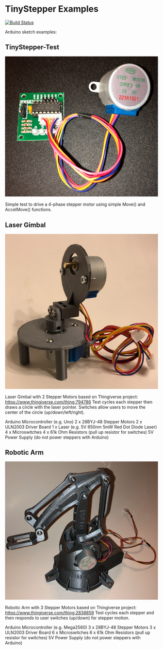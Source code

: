 # TinyStepper Examples #

[![Build Status](https://travis-ci.org/jasonacox/TinyStepper.svg?branch=master)](https://travis-ci.org/jasonacox/TinyStepper)

Arduino sketch examples:

## TinyStepper-Test ##

![28BYJ-48](Stepper28BYJ-48.png)

Simple test to drive a 4-phase stepper motor using simple Move() and AccelMove() functions. 

## Laser Gimbal ##

![LaserGimbal](LaserGimbal.png)

  Laser Gimbal with 2 Stepper Motors based on Thingiverse project: <https://www.thingiverse.com/thing:794786>
  Test cycles each stepper then draws a circle with the laser pointer.  Switches allow users to move the center of the circle (up/down/left/right).

  Arduino Microcontroller (e.g. Uno)
  2 x 28BYJ-48 Stepper Motors
  2 x ULN2003 Driver Board
  1 x Laser (e.g. 5V 650nm 5mW Red Dot Diode Laser)
  4 x Microswitches
  4 x 61k Ohm Resistors (pull up resistor for switches)
  5V Power Supply (do not power steppers with Arduino)

## Robotic Arm ##

![RoboticArm](RoboticArm.png)

  Robotic Arm with 3 Stepper Motors based on Thingiverse project: <https://www.thingiverse.com/thing:2838859>
  Test cycles each stepper and then responds to user switches (up/down) for stepper motion.

  Arduino Microcontroller (e.g. Mega2560)
  3 x 28BYJ-48 Stepper Motors
  3 x ULN2003 Driver Board
  6 x Microswitches
  6 x 61k Ohm Resistors (pull up resistor for switches)
  5V Power Supply (do not power steppers with Arduino)
